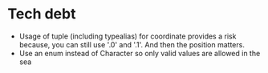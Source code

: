 # Tech debt
- Usage of tuple (including typealias) for coordinate provides a risk because, you can still use '.0' and '.1'. And then the position matters.
- Use an enum instead of Character so only valid values are allowed in the sea
